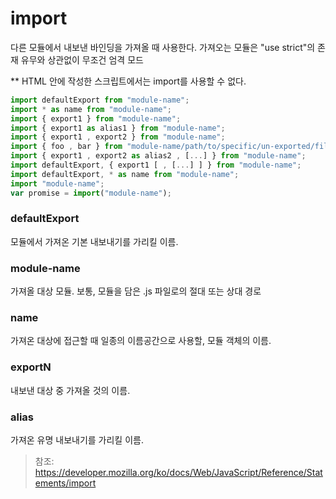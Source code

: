# import

다른 모듈에서 내보낸 바인딩을 가져올 때 사용한다.
가져오는 모듈은 "use strict"의 존재 유무와 상관없이 무조건 엄격 모드

** HTML 안에 작성한 스크립트에서는 import를 사용할 수 없다.

```js
import defaultExport from "module-name";
import * as name from "module-name";
import { export1 } from "module-name";
import { export1 as alias1 } from "module-name";
import { export1 , export2 } from "module-name";
import { foo , bar } from "module-name/path/to/specific/un-exported/file";
import { export1 , export2 as alias2 , [...] } from "module-name";
import defaultExport, { export1 [ , [...] ] } from "module-name";
import defaultExport, * as name from "module-name";
import "module-name";
var promise = import("module-name");
```
### defaultExport
모듈에서 가져온 기본 내보내기를 가리킬 이름.
### module-name
가져올 대상 모듈. 보통, 모듈을 담은 .js 파일로의 절대 또는 상대 경로
### name
가져온 대상에 접근할 때 일종의 이름공간으로 사용할, 모듈 객체의 이름.
### exportN
내보낸 대상 중 가져올 것의 이름.
### alias
가져온 유명 내보내기를 가리킬 이름.

> 참조: https://developer.mozilla.org/ko/docs/Web/JavaScript/Reference/Statements/import
